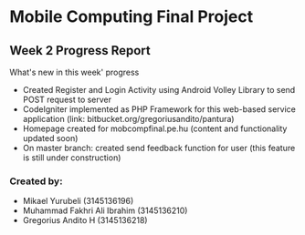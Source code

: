# Mobile Computing Final Project
## Week 2 Progress Report
What's new in this week' progress
- Created Register and Login Activity using Android Volley Library to send POST request to server
- CodeIgniter implemented as PHP Framework for this web-based service application (link: bitbucket.org/gregoriusandito/pantura) 
- Homepage created for mobcompfinal.pe.hu (content and functionality updated soon)
- On master branch: created send feedback function for user (this feature is still under construction) 



### Created by: ###
* Mikael Yurubeli (3145136196)
* Muhammad Fakhri Ali Ibrahim (3145136210)
* Gregorius Andito H (3145136218)
